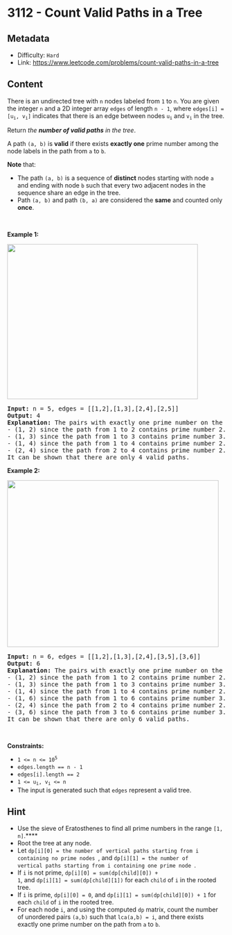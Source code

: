 # 3112 - Count Valid Paths in a Tree

## Metadata

 - Difficulty: `Hard`
 - Link: https://www.leetcode.com/problems/count-valid-paths-in-a-tree

## Content

<p>There is an undirected tree with <code>n</code> nodes labeled from <code>1</code> to <code>n</code>. You are given the integer <code>n</code> and a 2D integer array <code>edges</code> of length <code>n - 1</code>, where <code>edges[i] = [u<sub>i</sub>, v<sub>i</sub>]</code> indicates that there is an edge between nodes <code>u<sub>i</sub></code> and <code>v<sub>i</sub></code> in the tree.</p>

<p>Return <em>the <strong>number of valid paths</strong> in the tree</em>.</p>

<p>A path <code>(a, b)</code> is <strong>valid</strong> if there exists <strong>exactly one</strong> prime number among the node labels in the path from <code>a</code> to <code>b</code>.</p>

<p><strong>Note</strong> that:</p>

<ul>
	<li>The path <code>(a, b)</code> is a sequence of <strong>distinct</strong> nodes starting with node <code>a</code> and ending with node <code>b</code> such that every two adjacent nodes in the sequence share an edge in the tree.</li>
	<li>Path <code>(a, b)</code> and path <code>(b, a)</code> are considered the <strong>same</strong> and counted only <strong>once</strong>.</li>
</ul>

<p>&nbsp;</p>
<p><strong class="example">Example 1:</strong></p>
<img alt="" src="https://assets.leetcode.com/uploads/2023/08/27/example1.png" style="width: 440px; height: 357px;" />
<pre>
<strong>Input:</strong> n = 5, edges = [[1,2],[1,3],[2,4],[2,5]]
<strong>Output:</strong> 4
<strong>Explanation:</strong> The pairs with exactly one prime number on the path between them are: 
- (1, 2) since the path from 1 to 2 contains prime number 2. 
- (1, 3) since the path from 1 to 3 contains prime number 3.
- (1, 4) since the path from 1 to 4 contains prime number 2.
- (2, 4) since the path from 2 to 4 contains prime number 2.
It can be shown that there are only 4 valid paths.
</pre>

<p><strong class="example">Example 2:</strong></p>
<img alt="" src="https://assets.leetcode.com/uploads/2023/08/27/example2.png" style="width: 488px; height: 384px;" />
<pre>
<strong>Input:</strong> n = 6, edges = [[1,2],[1,3],[2,4],[3,5],[3,6]]
<strong>Output:</strong> 6
<strong>Explanation:</strong> The pairs with exactly one prime number on the path between them are: 
- (1, 2) since the path from 1 to 2 contains prime number 2.
- (1, 3) since the path from 1 to 3 contains prime number 3.
- (1, 4) since the path from 1 to 4 contains prime number 2.
- (1, 6) since the path from 1 to 6 contains prime number 3.
- (2, 4) since the path from 2 to 4 contains prime number 2.
- (3, 6) since the path from 3 to 6 contains prime number 3.
It can be shown that there are only 6 valid paths.
</pre>

<p>&nbsp;</p>
<p><strong>Constraints:</strong></p>

<ul>
	<li><code>1 &lt;= n &lt;= 10<sup>5</sup></code></li>
	<li><code>edges.length == n - 1</code></li>
	<li><code>edges[i].length == 2</code></li>
	<li><code>1 &lt;= u<sub>i</sub>, v<sub>i</sub> &lt;= n</code></li>
	<li>The input is generated such that <code>edges</code> represent a valid tree.</li>
</ul>


## Hint

- Use the sieve of Eratosthenes to find all prime numbers in the range <code>[1, n]</code>.****
- Root the tree at any node.
- Let <code>dp[i][0] = the number of vertical paths starting from i containing no prime nodes </code>, and <code>dp[i][1] = the number of vertical paths starting from i containing one prime node </code>.
- If <code>i</code> is not prime, <code>dp[i][0] = sum(dp[child][0]) + 1</code>, and <code>dp[i][1] = sum(dp[child][1])</code> for each <code>child</code> of <code>i</code> in the rooted tree.
- If <code>i</code> is prime, <code>dp[i][0] = 0</code>, and <code>dp[i][1] = sum(dp[child][0]) + 1</code> for each <code>child</code> of <code>i</code> in the rooted tree.
- For each node <code>i</code>, and using the computed <code>dp</code> matrix, count the number of unordered pairs <code>(a,b)</code> such that <code>lca(a,b) = i</code>, and there exists exactly one prime number on the path from <code>a</code> to <code>b</code>.

